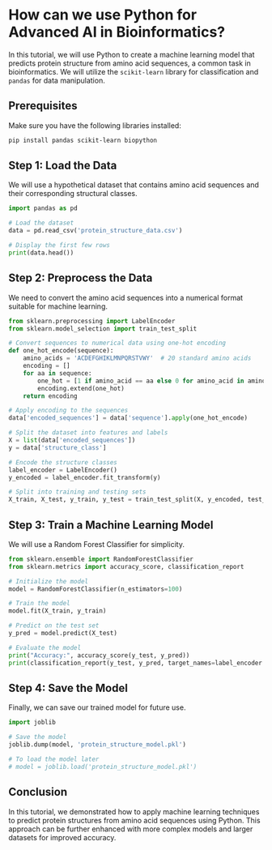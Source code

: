 # How can we use Python for Advanced AI in Bioinformatics?

In this tutorial, we will use Python to create a machine learning model that predicts protein structure from amino acid sequences, a common task in bioinformatics. We will utilize the `scikit-learn` library for classification and `pandas` for data manipulation.

## Prerequisites

Make sure you have the following libraries installed:

```bash
pip install pandas scikit-learn biopython
```

## Step 1: Load the Data

We will use a hypothetical dataset that contains amino acid sequences and their corresponding structural classes.

```python
import pandas as pd

# Load the dataset
data = pd.read_csv('protein_structure_data.csv')

# Display the first few rows
print(data.head())
```

## Step 2: Preprocess the Data

We need to convert the amino acid sequences into a numerical format suitable for machine learning.

```python
from sklearn.preprocessing import LabelEncoder
from sklearn.model_selection import train_test_split

# Convert sequences to numerical data using one-hot encoding
def one_hot_encode(sequence):
    amino_acids = 'ACDEFGHIKLMNPQRSTVWY'  # 20 standard amino acids
    encoding = []
    for aa in sequence:
        one_hot = [1 if amino_acid == aa else 0 for amino_acid in amino_acids]
        encoding.extend(one_hot)
    return encoding

# Apply encoding to the sequences
data['encoded_sequences'] = data['sequence'].apply(one_hot_encode)

# Split the dataset into features and labels
X = list(data['encoded_sequences'])
y = data['structure_class']

# Encode the structure classes
label_encoder = LabelEncoder()
y_encoded = label_encoder.fit_transform(y)

# Split into training and testing sets
X_train, X_test, y_train, y_test = train_test_split(X, y_encoded, test_size=0.2, random_state=42)
```

## Step 3: Train a Machine Learning Model

We will use a Random Forest Classifier for simplicity.

```python
from sklearn.ensemble import RandomForestClassifier
from sklearn.metrics import accuracy_score, classification_report

# Initialize the model
model = RandomForestClassifier(n_estimators=100)

# Train the model
model.fit(X_train, y_train)

# Predict on the test set
y_pred = model.predict(X_test)

# Evaluate the model
print("Accuracy:", accuracy_score(y_test, y_pred))
print(classification_report(y_test, y_pred, target_names=label_encoder.classes_))
```

## Step 4: Save the Model

Finally, we can save our trained model for future use.

```python
import joblib

# Save the model
joblib.dump(model, 'protein_structure_model.pkl')

# To load the model later
# model = joblib.load('protein_structure_model.pkl')
```

## Conclusion

In this tutorial, we demonstrated how to apply machine learning techniques to predict protein structures from amino acid sequences using Python. This approach can be further enhanced with more complex models and larger datasets for improved accuracy.